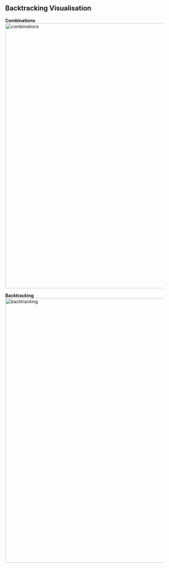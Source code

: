 ## Backtracking Visualisation 

**Combinations**
<img width="842" alt="combinations" src="https://user-images.githubusercontent.com/61664827/135073625-a3fff788-0396-489b-97a6-bc17460d99cf.png">


**Backtracking**
<img width="840" alt="backtracking" src="https://user-images.githubusercontent.com/61664827/135073644-02144f77-10ae-43fd-88d0-b8d32457cccb.png">
